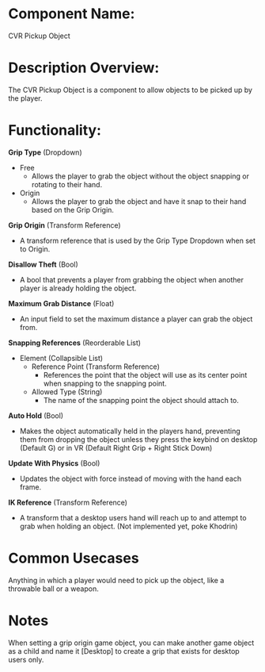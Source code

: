 
# Component Name:

CVR Pickup Object

# Description Overview:

The CVR Pickup Object is a component to allow objects to be picked up by the player.
# Functionality:

**Grip Type** (Dropdown)

- Free
	- Allows the player to grab the object without the object snapping or rotating to their hand.
- Origin
	- Allows the player to grab the object and have it snap to their hand based on the Grip Origin.

**Grip Origin** (Transform Reference)

- A transform reference that is used by the Grip Type Dropdown when set to Origin. 

**Disallow Theft** (Bool)

- A bool that prevents a player from grabbing the object when another player is already holding the object.

**Maximum Grab Distance** (Float)

- An input field to set the maximum distance a player can grab the object from.

**Snapping References** (Reorderable List)

- Element (Collapsible List)
	-  Reference Point (Transform Reference)
		- References the point that the object will use as its center point when snapping to the snapping point.
	- Allowed Type (String)
		- The name of the snapping point the object should attach to.

**Auto Hold** (Bool)

- Makes the object automatically held in the players hand, preventing them from dropping the object unless they press the keybind on desktop (Default G) or in VR (Default Right Grip + Right Stick Down)

**Update With Physics** (Bool)

- Updates the object with force instead of moving with the hand each frame.

**IK Reference** (Transform Reference)

- A transform that a desktop users hand will reach up to and attempt to grab when holding an object. (Not implemented yet, poke Khodrin)

# Common Usecases

Anything in which a player would need to pick up the object, like a throwable ball or a weapon.

# Notes

When setting a grip origin game object, you can make another game object as a child and name it \[Desktop] to create a grip that exists for desktop users only.